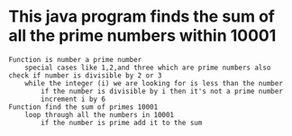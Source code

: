 # This java program finds the sum of all the prime numbers within 10001
	Function is number a prime number
		special cases like 1,2,and three which are prime numbers also check if number is divisible by 2 or 3
		while the integer (i) we are looking for is less than the number
			if the number is divisible by i then it's not a prime number
			increment i by 6 
	Function find the sum of primes 10001
		loop through all the numbers in 10001
			if the number is prime add it to the sum 